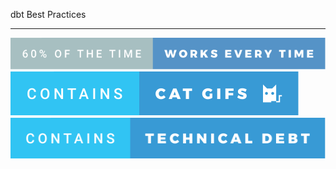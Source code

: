 dbt Best Practices

---

[![forthebadge](https://github.com/BraveUX/for-the-badge/blob/master/src/images/badges/60-percent-of-the-time-works-every-time.svg)](https://forthebadge.com) [![forthebadge](https://github.com/BraveUX/for-the-badge/blob/master/src/images/badges/contains-cat-gifs.svg)](https://forthebadge.com) [![forthebadge](https://github.com/BraveUX/for-the-badge/blob/master/src/images/badges/contains-technical-debt.svg)](https://forthebadge.com)
